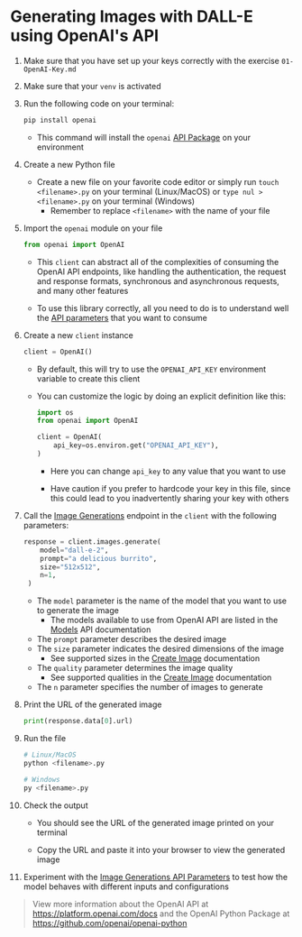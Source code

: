 # Generating Images with DALL-E using OpenAI's API

1. Make sure that you have set up your keys correctly with the exercise `01-OpenAI-Key.md`

2. Make sure that your `venv` is activated

3. Run the following code on your terminal:

   ```bash
   pip install openai
   ```

   - This command will install the `openai` [API Package](https://github.com/openai/openai-python) on your environment

4. Create a new Python file

   - Create a new file on your favorite code editor or simply run `touch <filename>.py` on your terminal (Linux/MacOS) or `type nul > <filename>.py` on your terminal (Windows)
     - Remember to replace `<filename>` with the name of your file

5. Import the `openai` module on your file

   ```python
   from openai import OpenAI
   ```

   - This `client` can abstract all of the complexities of consuming the OpenAI API endpoints, like handling the authentication, the request and response formats, synchronous and asynchronous requests, and many other features

   - To use this library correctly, all you need to do is to understand well the [API parameters](https://platform.openai.com/docs) that you want to consume

6. Create a new `client` instance

   ```python
   client = OpenAI()
   ```

   - By default, this will try to use the `OPENAI_API_KEY` environment variable to create this client

   - You can customize the logic by doing an explicit definition like this:

     ```python
     import os
     from openai import OpenAI

     client = OpenAI(
         api_key=os.environ.get("OPENAI_API_KEY"),
     )
     ```

     - Here you can change `api_key` to any value that you want to use

     - Have caution if you prefer to hardcode your key in this file, since this could lead to you inadvertently sharing your key with others

7. Call the [Image Generations](https://platform.openai.com/docs/guides/images) endpoint in the `client` with the following parameters:

   ```python
   response = client.images.generate(
       model="dall-e-2",
       prompt="a delicious burrito",
       size="512x512",
       n=1,
    )
   ```

   - The `model` parameter is the name of the model that you want to use to generate the image
     - The models available to use from OpenAI API are listed in the [Models](https://platform.openai.com/docs/models/overview) API documentation
   - The `prompt` parameter describes the desired image
   - The `size` parameter indicates the desired dimensions of the image
     - See supported sizes in the [Create Image](https://platform.openai.com/docs/api-reference/images/create) documentation
   - The `quality` parameter determines the image quality
     - See supported qualities in the [Create Image](https://platform.openai.com/docs/api-reference/images/create) documentation
   - The `n` parameter specifies the number of images to generate

8. Print the URL of the generated image

   ```python
   print(response.data[0].url)
   ```

9. Run the file

   ```bash
   # Linux/MacOS
   python <filename>.py
   ```

   ```bash
   # Windows
   py <filename>.py
   ```

10. Check the output

    - You should see the URL of the generated image printed on your terminal

    - Copy the URL and paste it into your browser to view the generated image

11. Experiment with the [Image Generations API Parameters](https://platform.openai.com/docs/api-reference/images) to test how the model behaves with different inputs and configurations

> View more information about the OpenAI API at <https://platform.openai.com/docs> and the OpenAI Python Package at <https://github.com/openai/openai-python>
